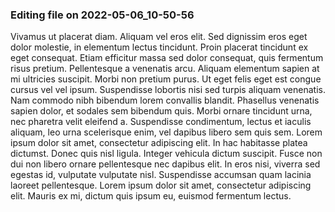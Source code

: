 

### Editing file on 2022-05-06_10-50-56

Vivamus ut placerat diam. Aliquam vel eros elit. Sed dignissim eros eget dolor molestie, in elementum lectus tincidunt. Proin placerat tincidunt ex eget consequat. Etiam efficitur massa sed dolor consequat, quis fermentum risus pretium. Pellentesque a venenatis arcu. Aliquam elementum sapien at mi ultricies suscipit. Morbi non pretium purus. Ut eget felis eget est congue cursus vel vel ipsum.
Suspendisse lobortis nisi sed turpis aliquam venenatis. Nam commodo nibh bibendum lorem convallis blandit. Phasellus venenatis sapien dolor, et sodales sem bibendum quis. Morbi ornare tincidunt urna, nec pharetra velit eleifend a. Suspendisse condimentum, lectus et iaculis aliquam, leo urna scelerisque enim, vel dapibus libero sem quis sem. Lorem ipsum dolor sit amet, consectetur adipiscing elit. In hac habitasse platea dictumst. Donec quis nisl ligula. Integer vehicula dictum suscipit. Fusce non dui non libero ornare pellentesque nec dapibus elit. In eros nisi, viverra sed egestas id, vulputate vulputate nisl. Suspendisse accumsan quam lacinia laoreet pellentesque. Lorem ipsum dolor sit amet, consectetur adipiscing elit. Mauris ex mi, dictum quis ipsum eu, euismod fermentum lectus.


